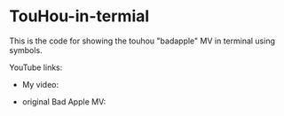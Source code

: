 # TouHou-in-termial
This is the code for showing the touhou "badapple" MV in terminal using symbols. 


YouTube links:

- My video: 

- original Bad Apple MV:



